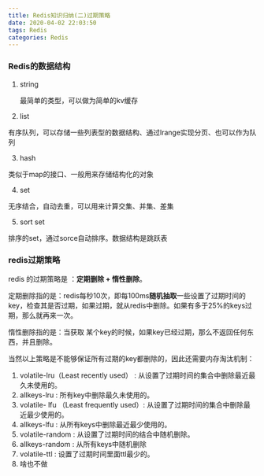 ```yaml
---
title: Redis知识归纳(二)过期策略
date: 2020-04-02 22:03:50
tags: Redis
categories: Redis
---
```


### Redis的数据结构

1. string

   最简单的类型，可以做为简单的kv缓存

2. list

有序队列，可以存储一些列表型的数据结构、通过lrange实现分页、也可以作为队列

3. hash

类似于map的接口、一般用来存储结构化的对象

4. set

无序结合，自动去重，可以用来计算交集、并集、差集

5. sort set

排序的set，通过sorce自动排序。数据结构是跳跃表

### redis过期策略

redis 的过期策略是 ：**定期删除 + 惰性删除**。

定期删除指的是：redis每秒10次，即每100ms**随机抽取**一些设置了过期时间的key，检查其是否过期，如果过期，就从redis中删除。如果有多于25%的keys过期，那么就再来一次。

惰性删除指的是：当获取 某个key的时候，如果key已经过期，那么不返回任何东西，并且删除。

当然以上策略是不能够保证所有过期的key都删除的，因此还需要内存淘汰机制：

1. volatile-lru（Least recently used） : 从设置了过期时间的集合中删除最近最久未使用的。
2. allkeys-lru : 所有key中删除最久未使用的。
3. volatile- lfu （Least frequently used）: 从设置了过期时间的集合中删除最近最少使用的。
4. allkeys-lfu : 从所有keys中删除最近最少使用的。
5. volatile-random : 从设置了过期时间的结合中随机删除。
6. allkeys-random : 从所有keys中随机删除
7. volatile-ttl : 设置了过期时间里面ttl最少的。
8. 啥也不做

